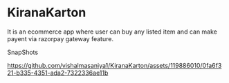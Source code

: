 # KiranaKarton
It is an ecommerce app where user can buy any listed item and can make payent via razorpay gateway feature.

SnapShots

https://github.com/vishalmasaniya1/KiranaKarton/assets/119886010/0fa6f321-b335-4351-ada2-7322336ae11b



